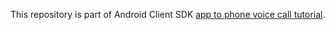 This repository is part of Android Client SDK [app to phone voice call tutorial](https://developer.nexmo.com/client-sdk/tutorials/app-to-phone/introduction/kotlin).
